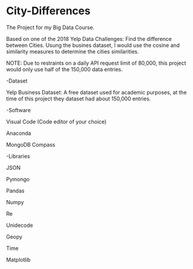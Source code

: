 # City-Differences
The Project for my Big Data Course.

Based on one of the 2018 Yelp Data Challenges: Find the difference between Cities. Usung the busines dataset, I would use the cosine and similarity measures to determine the cities similarities. 

NOTE: Due to restraints on a daily API request limit of 80,000, this project would only use half of the 150,000 data entries.


-Dataset

Yelp Business Dataset: A free dataset used for academic purposes, at the time of this project they dataset had about 150,000 entries.

-Software

Visual Code (Code editor of your choice)

Anaconda

MongoDB Compass

-Libraries

JSON

Pymongo

Pandas

Numpy

Re

Unidecode

Geopy

Time

Matplotlib
